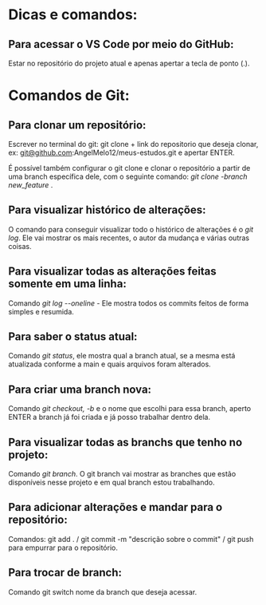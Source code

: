 # Dicas e comandos:

## Para acessar o VS Code por meio do GitHub:

  Estar no repositório do projeto atual e apenas apertar a tecla de ponto (.).

# Comandos de Git:

## Para clonar um repositório:

   Escrever no terminal do git: git clone + link do repositorio que deseja clonar, ex: git@github.com:AngelMelo12/meus-estudos.git e apertar ENTER.
    
   É possível também  configurar o git clone e clonar o repositório a partir de uma branch específica dele, com o seguinte comando: *git clone -branch new_feature* <nome do repositorio>.
  
## Para visualizar  histórico de alterações:
  
   O comando para conseguir visualizar todo o histórico de alterações é o *git log*. Ele vai mostrar os mais recentes, o autor da mudança e várias outras coisas.
  
## Para visualizar todas as alterações feitas somente em uma linha:
  
   Comando *git log --oneline* - Ele mostra todos os commits feitos de forma simples e resumida.
  
## Para saber o status atual:
  
   Comando *git status*, ele mostra qual a branch atual, se a mesma está atualizada conforme a main e quais arquivos foram alterados.
  
## Para criar uma branch nova:
  
   Comando *git checkout, -b*  e o nome que escolhi para essa branch, aperto ENTER a branch já foi criada e já posso trabalhar dentro dela.
  
## Para visualizar todas as branchs que tenho no projeto:

   Comando *git branch*. O git branch vai mostrar as branches que estão disponíveis nesse projeto e em qual branch estou trabalhando.
    
## Para adicionar alterações e mandar para o repositório:

   Comandos: git add . / git commit -m "descrição sobre o commit" / git push para empurrar para o repositório.
  
## Para trocar de branch:

   Comando git switch nome da branch que deseja acessar.
  




  


